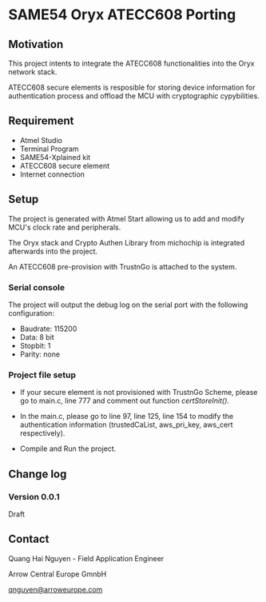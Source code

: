 # SAME54 Oryx ATECC608 Porting

## Motivation

This project intents to integrate the ATECC608 functionalities into the Oryx network stack.

ATECC608 secure elements is resposible for storing device information for authentication process and offload the MCU with cryptographic cypybilities.

## Requirement

* Atmel Studio
* Terminal Program
* SAME54-Xplained kit
* ATECC608 secure element
* Internet connection

## Setup

The project is generated with Atmel Start allowing us to add and modify MCU's clock rate and  peripherals.

The Oryx stack and Crypto Authen Library from michochip is integrated afterwards into the project.

An ATECC608 pre-provision with TrustnGo is attached to the system.

### Serial console

The project will output the debug log on the serial port with the following configuration:

* Baudrate: 115200
* Data: 8 bit
* Stopbit: 1
* Parity: none

### Project file setup

* If your secure element is not provisioned with TrustnGo Scheme, please go to main.c, line 777 and comment out function *certStoreInit()*.

* In the main.c, please go to line 97, line 125, line 154 to modify the authentication information (trustedCaList, aws_pri_key, aws_cert respectively).

* Compile and Run the project.

## Change log

### Version 0.0.1

Draft

## Contact

Quang Hai Nguyen - Field Application Engineer

Arrow Central Europe GmnbH

qnguyen@arroweurope.com
